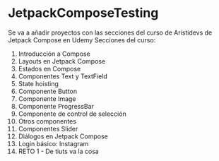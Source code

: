 # JetpackComposeTesting
Se va a añadir proyectos con las secciones del curso de Aristidevs de Jetpack Compose en Udemy
Secciones del curso: 
1. Introducción a Compose
2. Layouts en Jetpack Compose
3. Estados en Compose
4. Componentes Text y TextField
5. State hoisting
6. Componente Button
7. Componente Image
8. Componente ProgressBar
9. Componente de control de selección
10. Otros componentes
11. Componentes Slider
12. Diálogos en Jetpack Compose
13. Login básico: Instagram
14. RETO 1 - De tiuts va la cosa
